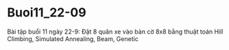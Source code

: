 # Buoi11_22-09
Bài tập buổi 11 ngày 22-9: Đặt 8 quân xe vào bàn cờ 8x8 bằng thuật toán Hill Climbing, Simulated Annealing, Beam, Genetic
